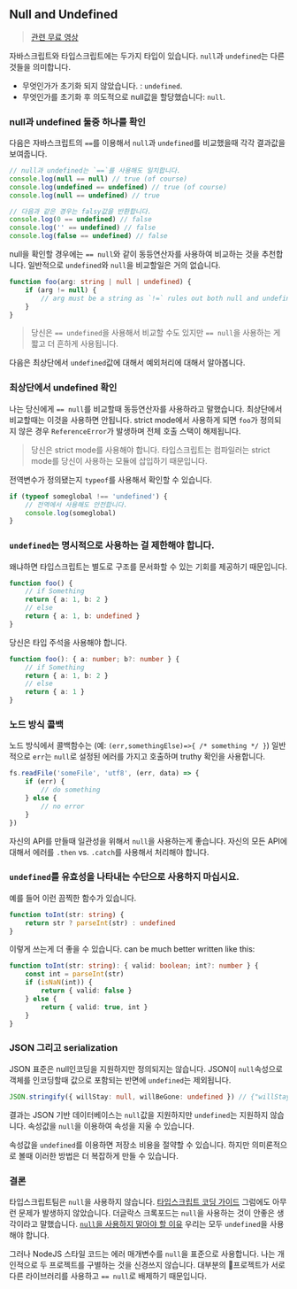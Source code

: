 ## Null and Undefined

> [관련 무료 영상](https://www.youtube.com/watch?v=kaUfBNzuUAI)

자바스크립트와 타입스크립트에는 두가지 타입이 있습니다. `null`과 `undefined`는 다른것들을 의미합니다.

-   무엇인가가 초기화 되지 않았습니다. : `undefined`.
-   무엇인가를 초기화 후 의도적으로 null값을 할당했습니다: `null`.

### null과 undefined 둘중 하나를 확인

다음은 자바스크립트의 `==`를 이용해서 `null`과 `undefined`를 비교했을때 각각 결과값을 보여줍니다.

```ts
// null과 undefined는 `==`를 사용해도 일치합니다.
console.log(null == null) // true (of course)
console.log(undefined == undefined) // true (of course)
console.log(null == undefined) // true

// 다음과 같은 경우는 falsy값을 반환합니다.
console.log(0 == undefined) // false
console.log('' == undefined) // false
console.log(false == undefined) // false
```

null을 확인할 경우에는 `== null`와 같이 동등연산자를 사용하여 비교하는 것을 추천합니다. 일반적으로 `undefined`와 `null`을 비교할일은 거의 없습니다.

```ts
function foo(arg: string | null | undefined) {
    if (arg != null) {
        // arg must be a string as `!=` rules out both null and undefined.
    }
}
```

> 당신은 `== undefined`을 사용해서 비교할 수도 있지만 `== null`을 사용하는 게 짧고 더 흔하게 사용됩니다.

다음은 최상단에서 `undefined`값에 대해서 예외처리에 대해서 알아봅니다.

### 최상단에서 undefined 확인

나는 당신에게 `== null`를 비교할때 동등연산자를 사용하라고 말했습니다. 최상단에서 비교할때는 이것을 사용하면 안됩니다.
strict mode에서 사용하게 되면 `foo`가 정의되지 않은 경우 `ReferenceError`가 발생하며 전체 호출 스택이 해제됩니다.

> 당신은 strict mode를 사용해야 합니다. 타입스크립트는 컴파일러는 strict mode를 당신이 사용하는 모듈에 삽입하기 때문입니다.

전역변수가 정의됐는지 `typeof`를 사용해서 확인할 수 있습니다.

```ts
if (typeof someglobal !== 'undefined') {
    // 전역에서 사용해도 안전합니다.
    console.log(someglobal)
}
```

### `undefined`는 명시적으로 사용하는 걸 제한해야 합니다.

왜냐하면 타입스크립트는 별도로 구조를 문서화할 수 있는 기회를 제공하기 때문입니다.

```ts
function foo() {
    // if Something
    return { a: 1, b: 2 }
    // else
    return { a: 1, b: undefined }
}
```

당신은 타입 주석을 사용해야 합니다.

```ts
function foo(): { a: number; b?: number } {
    // if Something
    return { a: 1, b: 2 }
    // else
    return { a: 1 }
}
```

### 노드 방식 콜백

노드 방식에서 콜백함수는 (예: `(err,somethingElse)=>{ /* something */ }`) 일반적으로 `err`는 `null`로 설정된 에러를 가지고 호출하며 truthy 확인을 사용합니다.

```ts
fs.readFile('someFile', 'utf8', (err, data) => {
    if (err) {
        // do something
    } else {
        // no error
    }
})
```

자신의 API를 만들때 일관성을 위해서 `null`을 사용하는게 좋습니다. 자신의 모든 API에 대해서 에러를 `.then` vs. `.catch`를 사용해서 처리해야 합니다.

### `undefined`를 유효성을 나타내는 수단으로 사용하지 마십시요.

예를 들어 이런 끔찍한 함수가 있습니다.

```ts
function toInt(str: string) {
    return str ? parseInt(str) : undefined
}
```

이렇게 쓰는게 더 좋을 수 있습니다.
can be much better written like this:

```ts
function toInt(str: string): { valid: boolean; int?: number } {
    const int = parseInt(str)
    if (isNaN(int)) {
        return { valid: false }
    } else {
        return { valid: true, int }
    }
}
```

### JSON 그리고 serialization

JSON 표준은 null인코딩을 지원하지만 정의되지는 않습니다. JSON이 `null`속성으로 객체를 인코딩할때 값으로 포함되는 반면에 `undefined`는 제외됩니다.

```ts
JSON.stringify({ willStay: null, willBeGone: undefined }) // {"willStay":null}
```

결과는 JSON 기반 데이터베이스는 `null`값을 지원하지만 `undefined`는 지원하지 않습니다. 속성값을 `null`을 이용하여 속성을 지울 수 있습니다.

속성값을 `undefined`를 이용하면 저장소 비용을 절약할 수 있습니다. 하지만 의미론적으로 볼때 이러한 방법은 더 복잡하게 만들 수 있습니다.

### 결론

타입스크립트팀은 `null`을 사용하지 않습니다. [타입스크립트 코딩 가이드](https://github.com/Microsoft/TypeScript/wiki/Coding-guidelines#null-and-undefined) 그럼에도 아무런 문제가 발생하지 않았습니다. 더글락스 크록포드는 `null`을 사용하는 것이 안좋은 생각이라고 말했습니다. [`null`을 사용하지 말아야 할 이유](https://www.youtube.com/watch?v=PSGEjv3Tqo0&feature=youtu.be&t=9m21s) 우리는 모두 `undefined`을 사용해야 합니다.

그러나 NodeJS 스타일 코드는 에러 매개변수를 `null`을 표준으로 사용합니다. 나는 개인적으로 두 프로젝트를 구별하는 것을 신경쓰지 않습니다. 대부분의 프로젝트가 서로 다른 라이브러리를 사용하고 `== null`로 배제하기 때문입니다.
